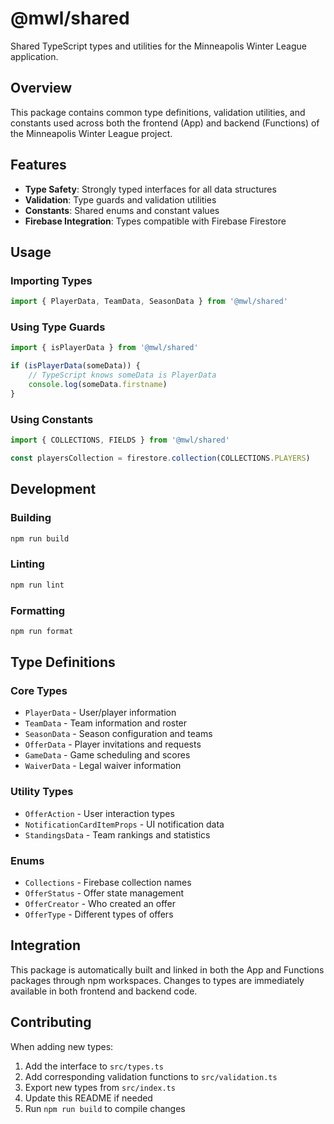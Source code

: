 # @mwl/shared

Shared TypeScript types and utilities for the Minneapolis Winter League application.

## Overview

This package contains common type definitions, validation utilities, and constants used across both the frontend (App) and backend (Functions) of the Minneapolis Winter League project.

## Features

- **Type Safety**: Strongly typed interfaces for all data structures
- **Validation**: Type guards and validation utilities
- **Constants**: Shared enums and constant values
- **Firebase Integration**: Types compatible with Firebase Firestore

## Usage

### Importing Types

```typescript
import { PlayerData, TeamData, SeasonData } from '@mwl/shared'
```

### Using Type Guards

```typescript
import { isPlayerData } from '@mwl/shared'

if (isPlayerData(someData)) {
	// TypeScript knows someData is PlayerData
	console.log(someData.firstname)
}
```

### Using Constants

```typescript
import { COLLECTIONS, FIELDS } from '@mwl/shared'

const playersCollection = firestore.collection(COLLECTIONS.PLAYERS)
```

## Development

### Building

```bash
npm run build
```

### Linting

```bash
npm run lint
```

### Formatting

```bash
npm run format
```

## Type Definitions

### Core Types

- `PlayerData` - User/player information
- `TeamData` - Team information and roster
- `SeasonData` - Season configuration and teams
- `OfferData` - Player invitations and requests
- `GameData` - Game scheduling and scores
- `WaiverData` - Legal waiver information

### Utility Types

- `OfferAction` - User interaction types
- `NotificationCardItemProps` - UI notification data
- `StandingsData` - Team rankings and statistics

### Enums

- `Collections` - Firebase collection names
- `OfferStatus` - Offer state management
- `OfferCreator` - Who created an offer
- `OfferType` - Different types of offers

## Integration

This package is automatically built and linked in both the App and Functions packages through npm workspaces. Changes to types are immediately available in both frontend and backend code.

## Contributing

When adding new types:

1. Add the interface to `src/types.ts`
2. Add corresponding validation functions to `src/validation.ts`
3. Export new types from `src/index.ts`
4. Update this README if needed
5. Run `npm run build` to compile changes
